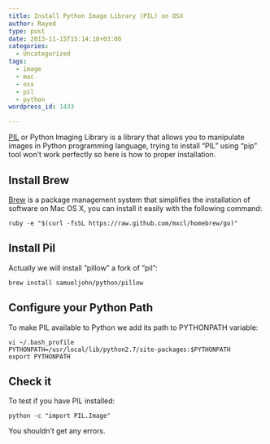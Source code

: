 ```yaml
---
title: Install Python Image Library (PIL) on OSX
author: Rayed
type: post
date: 2013-11-15T15:14:18+03:00
categories:
  - Uncategorized
tags:
  - image
  - mac
  - osx
  - pil
  - python
wordpress_id: 1433

---
```

<p><a href="http://en.wikipedia.org/wiki/Python_Imaging_Library">PIL</a> or Python Imaging Library is a library that allows you to manipulate images in Python programming language, trying to install &#8220;PIL&#8221; using &#8220;pip&#8221; tool won&#8217;t work perfectly so here is how to proper installation.</p>
<h2>Install Brew</h2>
<p><a href="http://brew.sh/">Brew</a> is a package management system that simplifies the installation of software on Mac OS X, you can install it easily with the following command:</p>
<pre><code>ruby -e "$(curl -fsSL https://raw.github.com/mxcl/homebrew/go)"
</code></pre>
<h2>Install Pil</h2>
<p>Actually we will install &#8221;pillow&#8221; a fork of &#8221;pil&#8221;:</p>
<pre><code>brew install samueljohn/python/pillow
</code></pre>
<h2>Configure your Python Path</h2>
<p>To make PIL available to Python we add its path to PYTHONPATH variable:</p>
<pre><code>vi ~/.bash_profile
PYTHONPATH=/usr/local/lib/python2.7/site-packages:$PYTHONPATH
export PYTHONPATH
</code></pre>
<h2>Check it</h2>
<p>To test if you have PIL installed:</p>
<pre><code>python -c "import PIL.Image"
</code></pre>
<p>You shouldn&#8217;t get any errors.</p>

